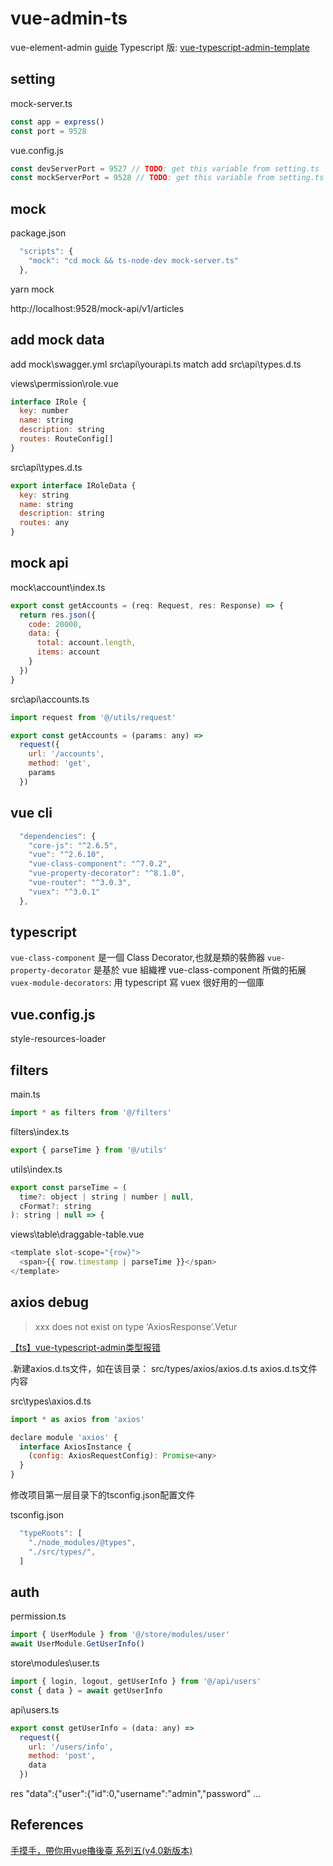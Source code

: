 # vue-admin-ts

vue-element-admin [guide](https://panjiachen.github.io/vue-element-admin-site/zh/guide/)
Typescript 版: [vue-typescript-admin-template](https://github.com/Armour/vue-typescript-admin-template)

## setting

mock-server.ts

```js
const app = express()
const port = 9528
```

vue.config.js

```js
const devServerPort = 9527 // TODO: get this variable from setting.ts
const mockServerPort = 9528 // TODO: get this variable from setting.ts
```

## mock

package.json

```js
  "scripts": {
    "mock": "cd mock && ts-node-dev mock-server.ts"
  },
```

yarn mock

http://localhost:9528/mock-api/v1/articles

## add mock data

add mock\swagger.yml   src\api\yourapi.ts match
add src\api\types.d.ts

views\permission\role.vue

```js
interface IRole {
  key: number
  name: string
  description: string
  routes: RouteConfig[]
}
```

src\api\types.d.ts

```js
export interface IRoleData {
  key: string
  name: string
  description: string
  routes: any
}
```

## mock api

mock\account\index.ts

```js
export const getAccounts = (req: Request, res: Response) => {
  return res.json({
    code: 20000,
    data: {
      total: account.length,
      items: account
    }
  })
}
```

src\api\accounts.ts

```js
import request from '@/utils/request'

export const getAccounts = (params: any) =>
  request({
    url: '/accounts',
    method: 'get',
    params
  })
```

## vue cli

```js
  "dependencies": {
    "core-js": "^2.6.5",
    "vue": "^2.6.10",
    "vue-class-component": "^7.0.2",
    "vue-property-decorator": "^8.1.0",
    "vue-router": "^3.0.3",
    "vuex": "^3.0.1"
  },
```

## typescript

`vue-class-component` 是一個 Class Decorator,也就是類的裝飾器
`vue-property-decorator` 是基於 vue 組織裡 vue-class-component 所做的拓展
`vuex-module-decorators`: 用 typescript 寫 vuex 很好用的一個庫

## vue.config.js

style-resources-loader

## filters

main.ts

```js
import * as filters from '@/filters'
```

filters\index.ts

```js
export { parseTime } from '@/utils'
```

utils\index.ts

```js
export const parseTime = (
  time?: object | string | number | null,
  cFormat?: string
): string | null => {
```

views\table\draggable-table.vue

```js
<template slot-scope="{row}">
  <span>{{ row.timestamp | parseTime }}</span>
</template>
```

## axios debug

> xxx does not exist on type ‘AxiosResponse’.Vetur

[【ts】vue-typescript-admin类型报错](https://blog.csdn.net/ann295258232/article/details/106342977)

.新建axios.d.ts文件，如在该目录： src/types/axios/axios.d.ts
axios.d.ts文件内容

src\types\axios.d.ts

```js
import * as axios from 'axios'

declare module 'axios' {
  interface AxiosInstance {
    (config: AxiosRequestConfig): Promise<any>
  }
}
```

修改项目第一层目录下的tsconfig.json配置文件

tsconfig.json

```js
  "typeRoots": [
    "./node_modules/@types",
    "./src/types/",
  ]
```

## auth

permission.ts

```js
import { UserModule } from '@/store/modules/user'
await UserModule.GetUserInfo()
```

store\modules\user.ts

```js
import { login, logout, getUserInfo } from '@/api/users'
const { data } = await getUserInfo
```

api\users.ts

```js
export const getUserInfo = (data: any) =>
  request({
    url: '/users/info',
    method: 'post',
    data
  })
```
res "data":{"user":{"id":0,"username":"admin","password" ...


## References

[手摸手，帶你用vue擼後臺 系列五(v4.0新版本)](https://www.mdeditor.tw/pl/23F5/zh-tw)